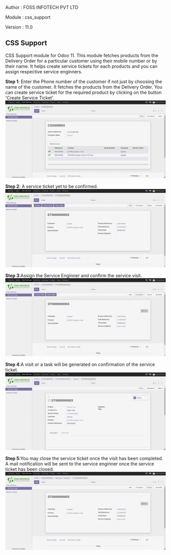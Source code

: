 
Author : FOSS INFOTECH PVT LTD

Module : css\_support

Version : 11.0

<h2>CSS Support</h2>

<p>CSS Support module for Odoo 11. This module fetches products from the Delivery Order for a particular customer using their mobile number or by their name. It helps create service tickets for each products and you can assign respective service enginners.</p>

<b>Step 1</b>: Enter the Phone number of the customer if not just by choosing the name of the customer. It fetches the products from the Delivery Order. You can create service ticket for the required product by clicking on the button 'Create Service Ticket'.
<img src="static/description/images/css_call.png">

<b>Step 2</b>:  A service ticket yet to be confirmed.
<img src="static/description/images/service_creation.png">

<b>Step 3</b>:Assign the Service Enginner and confirm the service visit.
<img src="static/description/images/confirm_service_ticket.png">

<b>Step 4</b>:A visit or a task will be generated on confirmation of the service ticket.
<img src="static/description/images/visit_generation.png">

<b>Step 5</b>:You may close the service ticket once the visit has been completed. A mail notification will be sent to the service enginner once the service ticket has been closed.
<img src="static/description/images/closing_service_ticket.png">



